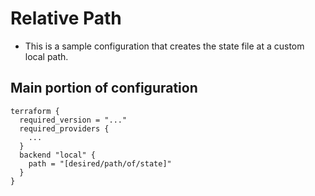 # Relative Path

- This is a sample configuration that creates the state file at a custom local path.

## Main portion of configuration

```
terraform {
  required_version = "..."
  required_providers {
    ...
  }
  backend "local" {
    path = "[desired/path/of/state]"
  }
}
```